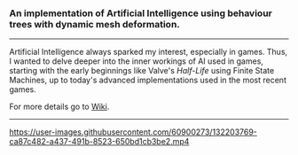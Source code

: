 ### An implementation of Artificial Intelligence using behaviour trees with dynamic mesh deformation.
***
Artificial Intelligence always sparked my interest, especially in games. Thus, I wanted to delve deeper into the inner workings of AI used in games, starting with the early beginnings like Valve's *Half-Life* using Finite State Machines, up to today's advanced implementations used in the most recent games. </br>

For more details go to [Wiki](https://github.com/MauriceJohannssen/BehaviourTrees/wiki).
***

https://user-images.githubusercontent.com/60900273/132203769-ca87c482-a437-491b-8523-650bd1cb3be2.mp4
